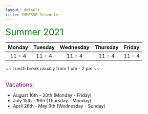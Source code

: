 ```yaml
---
layout: default
title: IMMERSE Schedule
---
```


<span style="color:green; font-size:2em;">Summer 2021</span>

|  Monday  |  Tuesday  |  Wednesday  |  Thursday  |  Friday  |
|  :----:  |  :-----:  |  :-------:  |  :------:  |  :----:  |
|  11 - 4  |  11 - 4   |  11 - 4     |  11 - 4    |  11 - 4  | 

~~ Lunch break usually from 1 pm - 2 pm ~~  

<br/>
<span style="color:purple; font-size:1.3em;">Vacations:</span>  

* August 16th - 20th (Monday - Friday)
* July 15th - 19th (Thursday - Monday)
* April 28th - May 9th (Wednesday - Sunday)